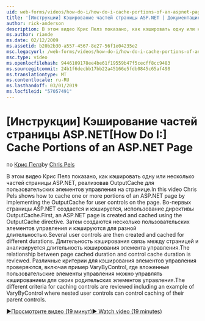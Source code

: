 ```yaml
---
uid: web-forms/videos/how-do-i/how-do-i-cache-portions-of-an-aspnet-page
title: '[Инструкции] Кэширование частей страницы ASP.NET | Документация Майкрософт'
author: rick-anderson
description: В этом видео Крис Пелз показано, как кэшировать одну или несколько частей страницы ASP.NET, реализовав OutputCache для пользовательских элементов управления на странице. Во-первых,...
ms.author: riande
ms.date: 02/12/2009
ms.assetid: b20b2b30-a557-4567-8e27-56f1e04235e2
msc.legacyurl: /web-forms/videos/how-do-i/how-do-i-cache-portions-of-an-aspnet-page
msc.type: video
ms.openlocfilehash: 9446109178ee4be61f19559b47f5cecff8cc9483
ms.sourcegitcommit: 24b1f6decbb17bb22a45166e5fdb0845c65af498
ms.translationtype: MT
ms.contentlocale: ru-RU
ms.lasthandoff: 03/01/2019
ms.locfileid: "57057491"
---
```

<a name="how-do-i-cache-portions-of-an-aspnet-page"></a><span data-ttu-id="eda7c-104">[Инструкции] Кэширование частей страницы ASP.NET</span><span class="sxs-lookup"><span data-stu-id="eda7c-104">[How Do I:] Cache Portions of an ASP.NET Page</span></span>
====================
<span data-ttu-id="eda7c-105">по [Крис Пелз](https://twitter.com/chrispels)</span><span class="sxs-lookup"><span data-stu-id="eda7c-105">by [Chris Pels](https://twitter.com/chrispels)</span></span>

<span data-ttu-id="eda7c-106">В этом видео Крис Пелз показано, как кэшировать одну или несколько частей страницы ASP.NET, реализовав OutputCache для пользовательских элементов управления на странице.</span><span class="sxs-lookup"><span data-stu-id="eda7c-106">In this video Chris Pels shows how to cache one or more portions of an ASP.NET page by implementing the OutputCache for user controls on the page.</span></span> <span data-ttu-id="eda7c-107">Во-первых страницы ASP.NET создается и кэшируется, использование директивы OutputCache.</span><span class="sxs-lookup"><span data-stu-id="eda7c-107">First, an ASP.NET page is created and cached using the OutputCache directive.</span></span> <span data-ttu-id="eda7c-108">Затем создаются несколько пользовательских элементов управления и кэшируются для разной длительностью.</span><span class="sxs-lookup"><span data-stu-id="eda7c-108">Several user controls are then created and cached for different durations.</span></span> <span data-ttu-id="eda7c-109">Длительность кэширования связь между страницей и анализируется длительность кэширования элемента управления.</span><span class="sxs-lookup"><span data-stu-id="eda7c-109">The relationship between page cached duration and control cache duration is reviewed.</span></span> <span data-ttu-id="eda7c-110">Различные критерии для кэширования элементов управления проверяются, включая пример VaryByControl, где вложенные пользовательские элементы управления можно управлять кэшированием для своих родительских элементов управления.</span><span class="sxs-lookup"><span data-stu-id="eda7c-110">The different criteria for caching controls are reviewed including an example of VaryByControl where nested user controls can control caching of their parent controls.</span></span>

[<span data-ttu-id="eda7c-111">&#9654;Просмотрите видео (19 минут)</span><span class="sxs-lookup"><span data-stu-id="eda7c-111">&#9654; Watch video (19 minutes)</span></span>](https://channel9.msdn.com/Blogs/ASP-NET-Site-Videos/how-do-i-cache-portions-of-an-aspnet-page)

